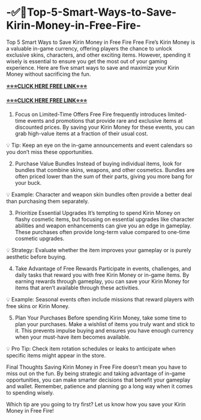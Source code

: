 # -✅💯Top-5-Smart-Ways-to-Save-Kirin-Money-in-Free-Fire-
Top 5 Smart Ways to Save Kirin Money in Free Fire
Free Fire’s Kirin Money is a valuable in-game currency, offering players the chance to unlock exclusive skins, characters, and other exciting items. However, spending it wisely is essential to ensure you get the most out of your gaming experience. Here are five smart ways to save and maximize your Kirin Money without sacrificing the fun.

**[⭐⭐⭐CLICK HERE FREE LINK⭐⭐⭐](https://tinyurl.com/freefirekriimnew2025)**

**[⭐⭐⭐CLICK HERE FREE LINK⭐⭐⭐](https://tinyurl.com/freefirekriimnew2025)**

1. Focus on Limited-Time Offers
Free Fire frequently introduces limited-time events and promotions that provide rare and exclusive items at discounted prices. By saving your Kirin Money for these events, you can grab high-value items at a fraction of their usual cost.

💡 Tip: Keep an eye on the in-game announcements and event calendars so you don’t miss these opportunities.

2. Purchase Value Bundles
Instead of buying individual items, look for bundles that combine skins, weapons, and other cosmetics. Bundles are often priced lower than the sum of their parts, giving you more bang for your buck.

💡 Example: Character and weapon skin bundles often provide a better deal than purchasing them separately.

3. Prioritize Essential Upgrades
It’s tempting to spend Kirin Money on flashy cosmetic items, but focusing on essential upgrades like character abilities and weapon enhancements can give you an edge in gameplay. These purchases often provide long-term value compared to one-time cosmetic upgrades.

💡 Strategy: Evaluate whether the item improves your gameplay or is purely aesthetic before buying.

4. Take Advantage of Free Rewards
Participate in events, challenges, and daily tasks that reward you with free Kirin Money or in-game items. By earning rewards through gameplay, you can save your Kirin Money for items that aren’t available through these activities.

💡 Example: Seasonal events often include missions that reward players with free skins or Kirin Money.

5. Plan Your Purchases
Before spending Kirin Money, take some time to plan your purchases. Make a wishlist of items you truly want and stick to it. This prevents impulse buying and ensures you have enough currency when your must-have item becomes available.

💡 Pro Tip: Check item rotation schedules or leaks to anticipate when specific items might appear in the store.

Final Thoughts
Saving Kirin Money in Free Fire doesn’t mean you have to miss out on the fun. By being strategic and taking advantage of in-game opportunities, you can make smarter decisions that benefit your gameplay and wallet. Remember, patience and planning go a long way when it comes to spending wisely.

Which tip are you going to try first? Let us know how you save your Kirin Money in Free Fire!

